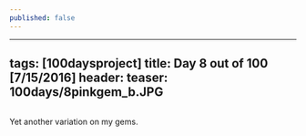 ```yaml
---
published: false
---
```

---
tags: [100daysproject]
title: Day 8 out of 100 [7/15/2016]
header:
  teaser: 100days/8pinkgem_b.JPG
---

<img src="{{ site.url }}{{ site.baseurl }}/images/100days/8pinkgem_b.JPG" alt="">


Yet another variation on my gems.

